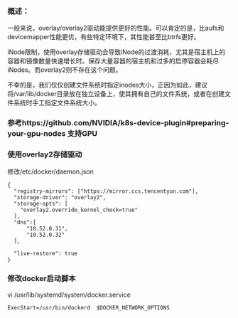 ### 概述：

一般来说，overlay/overlay2驱动能提供更好的性能。可以肯定的是，比aufs和devicemapper性能更优，有些特定环境下，其性能甚至比btrfs更好。

iNode限制。使用overlay存储驱动会导致iNode的过渡消耗，尤其是宿主机上的容器和镜像数量快速增长时。保存大量容器的宿主机和过多的启停容器会耗尽iNodes。而overlay2则不存在这个问题。

不幸的是，我们仅仅创建文件系统时指定inodes大小，正因为如此，建议将/var/lib/docker目录放在独立设备上，使其拥有自己的文件系统，或者在创建文件系统时手工指定文件系统大小。

### 参考https://github.com/NVIDIA/k8s-device-plugin#preparing-your-gpu-nodes 支持GPU


### 使用overlay2存储驱动

修改/etc/docker/daemon.json

```
{
  "registry-mirrors": ["https://mirror.ccs.tencentyun.com"],
  "storage-driver": "overlay2",
  "storage-opts": [
    "overlay2.override_kernel_check=true"
  ],
  "dns":[
      "10.52.0.31",
      "10.52.0.32"
  ],

  "live-restore": true
}
```


### 修改docker启动脚本

vi /usr/lib/systemd/system/docker.service
```
ExecStart=/usr/bin/dockerd  $DOCKER_NETWORK_OPTIONS
```
